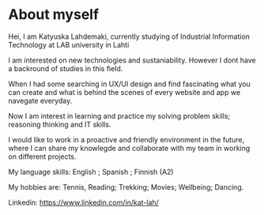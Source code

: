 # About myself

Hei, I am Katyuska Lahdemaki, currently studying of Industrial Information Technology at LAB university in Lahti 

I am interested on new technologies and sustaniability. However I dont have a backround of studies in this field.

When I had some searching in UX/UI design and find fascinating what you can create and what is behind the scenes of every website and app we navegate everyday. 

Now I am interest in learning and practice my solving problem skills; reasoning thinking and IT skills.

I would like to work in a proactive and friendly environment in the future, where I can share my knowlegde and collaborate with my team in working on different projects.

My language skills: English ; Spanish ; Finnish (A2)

My hobbies are: Tennis, Reading; Trekking; Movies; Wellbeing; Dancing.

Linkedin: https://www.linkedin.com/in/kat-lah/
